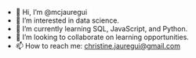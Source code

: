 - 👋 Hi, I’m @mcjauregui
- 👀 I’m interested in data science.
- 🌱 I’m currently learning SQL, JavaScript, and Python.
- 💞️ I’m looking to collaborate on learning opportunities.
- 📫 How to reach me: christine.jauregui@gmail.com

<!---
mcjauregui/mcjauregui is a ✨ special ✨ repository because its `README.md` (this file) appears on your GitHub profile.
You can click the Preview link to take a look at your changes.
--->
